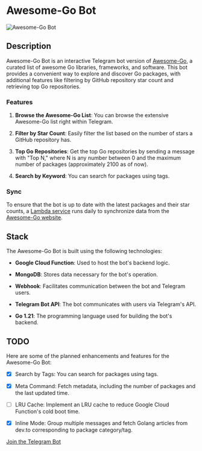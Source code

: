 # Awesome-Go Bot

![Awesome-Go Bot](https://t.me/awsmgo_bot)

## Description

Awesome-Go Bot is an interactive Telegram bot version of [Awesome-Go](https://awesome-go.com), a curated list of awesome Go libraries, frameworks, and software. This bot provides a convenient way to explore and discover Go packages, with additional features like filtering by GitHub repository star count and retrieving top Go repositories.

### Features

1. **Browse the Awesome-Go List**: You can browse the extensive Awesome-Go list right within Telegram.

2. **Filter by Star Count**: Easily filter the list based on the number of stars a GitHub repository has.

3. **Top Go Repositories**: Get the top Go repositories by sending a message with "Top N," where N is any number between 0 and the maximum number of packages (approximately 2100 as of now).

4. **Search by Keyword**: You can search for packages using tags.


### Sync

To ensure that the bot is up to date with the latest packages and their star counts, a [Lambda service](https://github.com/samirkape/awesome-go-sync) runs daily to synchronize data from the [Awesome-Go website](https://awesome-go.com).

## Stack

The Awesome-Go Bot is built using the following technologies:

- **Google Cloud Function**: Used to host the bot's backend logic.

- **MongoDB**: Stores data necessary for the bot's operation.

- **Webhook**: Facilitates communication between the bot and Telegram users.

- **Telegram Bot API**: The bot communicates with users via Telegram's API.

- **Go 1.21**: The programming language used for building the bot's backend.

## TODO

Here are some of the planned enhancements and features for the Awesome-Go Bot:

- [x] Search by Tags: You can search for packages using tags.

- [x] Meta Command: Fetch metadata, including the number of packages and the last updated time.

- [ ] LRU Cache: Implement an LRU cache to reduce Google Cloud Function's cold boot time.

- [x] Inline Mode: Group multiple messages and fetch Golang articles from dev.to corresponding to package category/tag.

[Join the Telegram Bot](https://t.me/awsmgo_bot)
